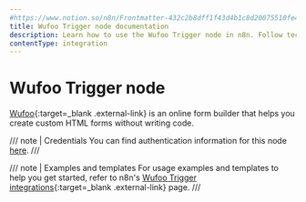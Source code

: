 ```yaml
---
#https://www.notion.so/n8n/Frontmatter-432c2b8dff1f43d4b1c8d20075510fe4
title: Wufoo Trigger node documentation
description: Learn how to use the Wufoo Trigger node in n8n. Follow technical documentation to integrate Wufoo Trigger node into your workflows.
contentType: integration
---
```


# Wufoo Trigger node

[Wufoo](https://wufoo.com){:target=_blank .external-link} is an online form builder that helps you create custom HTML forms without writing code.

/// note | Credentials
You can find authentication information for this node [here](/integrations/builtin/credentials/wufoo/).
///

///  note  | Examples and templates
For usage examples and templates to help you get started, refer to n8n's [Wufoo Trigger integrations](https://n8n.io/integrations/wufoo-trigger/){:target=_blank .external-link} page.
///

